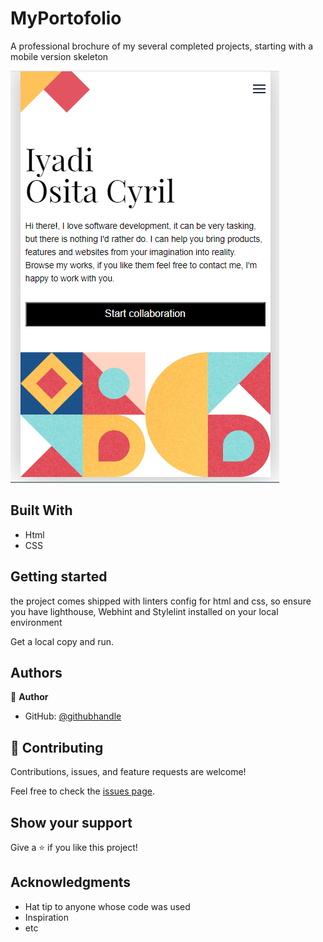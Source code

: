 # MyPortofolio
A professional brochure of my several completed projects, starting with a mobile version skeleton

![screenshot](/LandingPage.PNG)

## Built With

- Html
- CSS

## Getting started
the project comes shipped with linters config for html and css, so ensure you have lighthouse, Webhint
and Stylelint installed on your local environment

Get a local copy and run.

## Authors

👤 **Author**

- GitHub: [@githubhandle](https://github.com/see-why)

## 🤝 Contributing

Contributions, issues, and feature requests are welcome!

Feel free to check the [issues page](../../issues/).

## Show your support

Give a ⭐️ if you like this project!

## Acknowledgments

- Hat tip to anyone whose code was used
- Inspiration
- etc
